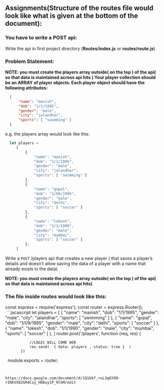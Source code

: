 ## Assignments(Structure of the routes file would look like what is given at the bottom of the document):

### You have to write a POST api:
Write the api in first project directory (**Routes/index.js** or **routes/route.js**)
### Problem Statement:
**NOTE: you must create the players array outside( on the top ) of the api( so that data is maintained across api hits )
Your player collection should be an ARRAY of player objects. Each player object should have the following attributes:**
```json
  {
      "name": "manish",
      "dob": "1/1/1995",
      "gender": "male",
      "city": "jalandhar",
      "sports": [ "swimming" ]
  }
```
e.g. the players array would look like this:
```javascript
  let players =
     [
         {
             "name": "manish",
             "dob": "1/1/1995",
             "gender": "male",
             "city": "jalandhar",
             "sports": [ "swimming" ]
         },
         {
             "name": "gopal",
             "dob": "1/09/1995",
             "gender": "male",
             "city": "delhi",
             "sports": [ "soccer" ]
         },
         {
             "name": "lokesh",
             "dob": "1/1/1990",
             "gender": "male",
             "city": "mumbai",
             "sports": [ "soccer" ]
         },
     ]
```


Write a `POST` /players api that creates a new player ( that saves a player’s details and doesn’t allow saving the data of a player with a name that already exists in the data)

**NOTE: you must create the players array outside( on the top ) of the api( so that data is maintained across api hits)**


### The file inside routes would look like this:

const express = require('express');
const router = express.Router();
 ```jacascript
        let players =
           [
               {
                   "name": "manish",
                   "dob": "1/1/1995",
                   "gender": "male",
                   "city": "jalandhar",
                   "sports": [
                       "swimming"
                   ]
               },
               {
                   "name": "gopal",
                   "dob": "1/09/1995",
                   "gender": "male",
                   "city": "delhi",
                   "sports": [
                       "soccer"
                   ]
               },
               {
                   "name": "lokesh",
                   "dob": "1/1/1990",
                   "gender": "male",
                   "city": "mumbai",
                   "sports": [
                       "soccer"
                   ]
               },
           ]
           router.post('/players', function (req, res) {

               //LOGIC WILL COME HER
               res.send(  { data: players , status: true }  )
           })
 
           module.exports = router;
```


https://docs.google.com/document/d/1Q1bkf_ruL3qGYOO-rINkVX62GR4Czy_HO6uy1P_9lhM/edit
